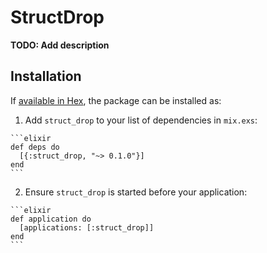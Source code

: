 # StructDrop

**TODO: Add description**

## Installation

If [available in Hex](https://hex.pm/docs/publish), the package can be installed as:

  1. Add `struct_drop` to your list of dependencies in `mix.exs`:

    ```elixir
    def deps do
      [{:struct_drop, "~> 0.1.0"}]
    end
    ```

  2. Ensure `struct_drop` is started before your application:

    ```elixir
    def application do
      [applications: [:struct_drop]]
    end
    ```

